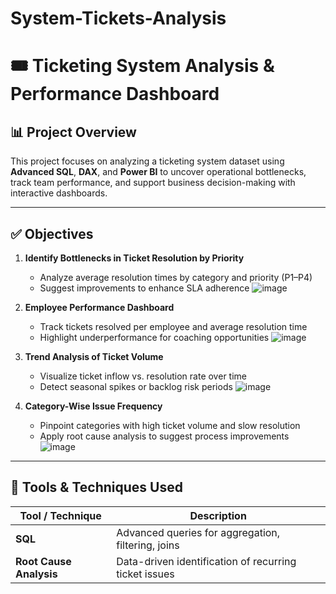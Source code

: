 # System-Tickets-Analysis

# 🎟️ Ticketing System Analysis & Performance Dashboard

## 📊 Project Overview

This project focuses on analyzing a ticketing system dataset using **Advanced SQL**, **DAX**, and **Power BI** to uncover operational bottlenecks, track team performance, and support business decision-making with interactive dashboards.

---

## ✅ Objectives

1. **Identify Bottlenecks in Ticket Resolution by Priority**
   - Analyze average resolution times by category and priority (P1–P4)
   - Suggest improvements to enhance SLA adherence
 ![image](https://github.com/user-attachments/assets/835394e4-1aac-459d-a78d-470cd855f102)


2. **Employee Performance Dashboard**
   - Track tickets resolved per employee and average resolution time
   - Highlight underperformance for coaching opportunities
![image](https://github.com/user-attachments/assets/2cdb1fd2-ad02-425e-9ac7-f9ceabaa3ec8)

3. **Trend Analysis of Ticket Volume**
   - Visualize ticket inflow vs. resolution rate over time
   - Detect seasonal spikes or backlog risk periods
![image](https://github.com/user-attachments/assets/fd2d16a5-7259-40b9-aa6c-1e2331a7af2c)


4. **Category-Wise Issue Frequency**
   - Pinpoint categories with high ticket volume and slow resolution
   - Apply root cause analysis to suggest process improvements
![image](https://github.com/user-attachments/assets/3264d153-9eea-4ab1-b0da-8da855e0a74e)


---

## 🧠 Tools & Techniques Used

| Tool / Technique | Description |
|------------------|-------------|
| **SQL** | Advanced queries for aggregation, filtering, joins |
| **Root Cause Analysis** | Data-driven identification of recurring ticket issues |




